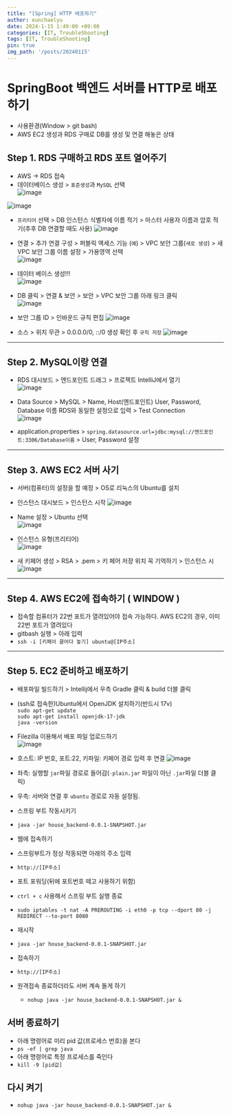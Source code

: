 ```yaml
---
title: "[Spring] HTTP 배포하기"
author: eunchaelyu 
date: 2024-1-15 1:49:00 +09:00
categories: [IT, TroubleShooting]
tags: [IT, TroubleShooting]
pin: true
img_path: '/posts/20240115'
---
```



# SpringBoot 백엔드 서버를 HTTP로 배포하기    

- 사용환경(Window > git bash)  
- AWS EC2 생성과 RDS 구매로 DB를 생성 및 연결 해놓은 상태     

## Step 1. RDS 구매하고 RDS 포트 열어주기  
- AWS -> RDS 접속    
- 데이터베이스 생성 > ``표준생성``과 ``MySQL`` 선택    
![image](https://github.com/eunchaelyu/eunchaelyu.github.io/assets/119996957/274a9bbe-01dd-4ddd-8fbb-ed18a862b6df)    

![image](https://github.com/eunchaelyu/eunchaelyu.github.io/assets/119996957/f8828ad1-49dc-44a9-84ad-170b2b823b55)    

- ``프리티어`` 선택 > DB 인스턴스 식별자에 이름 적기 > 마스터 사용자 이름과 암호 적기(추후 DB 연결할 때도 사용)
![image](https://github.com/eunchaelyu/eunchaelyu.github.io/assets/119996957/b1fabbf4-106c-495b-8075-aee7f275f561)    

- 연결 > 추가 연결 구성 > 퍼블릭 액세스 기능 (``예``) > VPC 보안 그룹(``새로 생성``) > 새 VPC 보안 그룹 이름 설정 > 가용영역 선택   
![image](https://github.com/eunchaelyu/eunchaelyu.github.io/assets/119996957/315bda1a-ba9d-41d3-abf0-c5084fc4615e)

- 데이터 베이스 생성!!!    
![image](https://github.com/eunchaelyu/eunchaelyu.github.io/assets/119996957/3ff93d06-5978-42a6-acd0-44cab04dd94b)

- DB 클릭 > 연결 & 보안 > 보안 > VPC 보안 그룹 아래 링크 클릭    
![image](https://github.com/eunchaelyu/eunchaelyu.github.io/assets/119996957/fd3acf0a-d390-415f-937c-96e8f497a809)

- 보안 그룹 ID > 인바운드 규칙 편집 
![image](https://github.com/eunchaelyu/eunchaelyu.github.io/assets/119996957/bbd865c8-f38c-4188-8be6-85f008cd2b5a)

- 소스 > 위치 무관 > 0.0.0.0/0, ::/0 생성 확인 후 ``규칙 저장``
![image](https://github.com/eunchaelyu/eunchaelyu.github.io/assets/119996957/d6992528-f07d-4da4-b8f5-3b3c6bd4080e)

--------------------------------------------------------------------------------------------------------

## Step 2. MySQL이랑 연결        
- RDS 대시보드 > 엔드포인트 드래그 > 프로젝트 IntelliJ에서 열기    
![image](https://github.com/eunchaelyu/eunchaelyu.github.io/assets/119996957/a3584672-4d47-4e1d-ba44-1f5c8c00d9e1)

- Data Source > MySQL > Name, Host(엔드포인트) User, Password, Database 이름 RDS와 동일한 설정으로 입력 > Test Connection    
![image](https://github.com/eunchaelyu/eunchaelyu.github.io/assets/119996957/ce4a55d3-e1b2-4ee5-8d72-e6c5f576878f)

- application.properties > ``spring.datasource.url=jdbc:mysql://엔드포인트:3306/Database이름`` > User, Password 설정

--------------------------------------------------------------------------------------------------------
## Step 3. AWS EC2 서버 사기    
- 서버(컴퓨터)의 설정을 할 예정 > OS로 리눅스의 Ubuntu를 설치
- 인스턴스 대시보드 > 인스턴스 시작 
![image](https://github.com/eunchaelyu/eunchaelyu.github.io/assets/119996957/a868fbf4-89d1-43be-99c5-3a7be02de116)

- Name 설정 > Ubuntu 선택    
![image](https://github.com/eunchaelyu/eunchaelyu.github.io/assets/119996957/04649958-dffa-4234-9cdb-8de552bfa12a)

- 인스턴스 유형(프리티어)      
![image](https://github.com/eunchaelyu/eunchaelyu.github.io/assets/119996957/37320ca8-156a-4d5d-8c4d-0cfb08cb36a4)

- 새 키페어 생성 > RSA > .pem > 키 페어 저장 위치 꼭 기억하기 > 인스턴스 시
![image](https://github.com/eunchaelyu/eunchaelyu.github.io/assets/119996957/7f5a90d1-1783-433f-a3c6-3be61f7b9c2f)

--------------------------------------------------------------------------------------------------------    

## Step 4. AWS EC2에 접속하기 ( WINDOW ) 
- 접속할 컴퓨터가 22번 포트가 열려있어야 접속 가능하다. AWS EC2의 경우, 이미 22번 포트가 열려있다  
- gitbash 실행 > 아래 입력
-  ``ssh -i [키페어 끌어다 놓기] ubuntu@[IP주소]``

--------------------------------------------------------------------------------------------------------      

## Step 5. EC2 준비하고 배포하기
- 배포파일 빌드하기 > Intellij에서 우측 Gradle 클릭 & build 더블 클릭     

- (ssh로 접속한)Ubuntu에서 OpenJDK 설치하기(반드시 17v)    
    ``sudo apt-get update``    
    ``sudo apt-get install openjdk-17-jdk``    
    ``java -version``    

- Filezilla 이용해서 배포 파일 업로드하기    
![image](https://github.com/eunchaelyu/eunchaelyu.github.io/assets/119996957/dd43644f-4732-4fe0-ba98-86873bdd0abd)
        
- 호스트: IP 번호, 포트:22, 키파일: 키페어 경로 입력 후 연결
![image](https://github.com/eunchaelyu/eunchaelyu.github.io/assets/119996957/96cc863f-a04c-49ec-962e-7aa1c6b18c4c)    
- 좌측: 실행할 ``jar``파일 경로로 들어감(``-plain.jar`` 파일이 아닌 ``.jar``파일 더블 클릭)    
- 우측: 서버와 연결 후 ``ubuntu`` 경로로 자동 설정됨.      

- 스프링 부트 작동시키기
- ``java -jar house_backend-0.0.1-SNAPSHOT.jar``

- 웹에 접속하기
- 스프링부트가 정상 작동되면 아래의 주소 입력
- ``http://[IP주소]``

- 포트 포워딩(뒤에 포트번호 떼고 사용하기 위함)
- ``ctrl + c`` 사용해서 스프링 부트 실행 종료     
- ``sudo iptables -t nat -A PREROUTING -i eth0 -p tcp --dport 80 -j REDIRECT --to-port 8080``

- 재시작
- ``java -jar house_backend-0.0.1-SNAPSHOT.jar``
- 접속하기 
- ``http://[IP주소]``
- 원격접속 종료하더라도 서버 계속 돌게 하기
  - ``nohup java -jar house_backend-0.0.1-SNAPSHOT.jar &``
## 서버 종료하기
  - 아래 명령어로 미리 pid 값(프로세스 번호)을 본다
  - ``ps -ef | grep java``
  - 아래 명령어로 특정 프로세스를 죽인다
  - ``kill -9 [pid값]``
## 다시 켜기 
  - ``nohup java -jar house_backend-0.0.1-SNAPSHOT.jar &``
